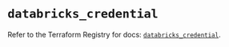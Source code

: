 # `databricks_credential`

Refer to the Terraform Registry for docs: [`databricks_credential`](https://registry.terraform.io/providers/databricks/databricks/1.60.0/docs/resources/credential).
